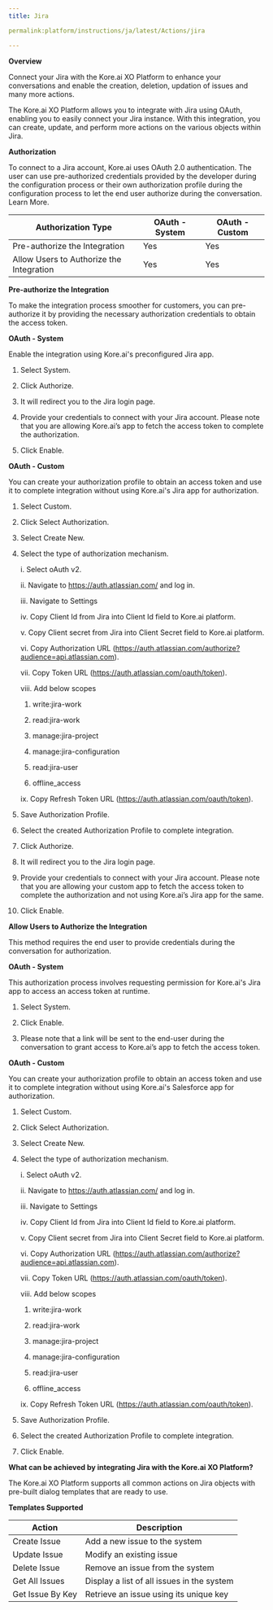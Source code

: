 ```yaml
---
title: Jira

permalink:platform/instructions/ja/latest/Actions/jira

---
```


<base target="_blank">
<container>

**Overview**

Connect your Jira with the Kore.ai XO Platform to enhance your conversations and enable the creation, deletion, updation of issues and many more actions.

The Kore.ai XO Platform allows you to integrate with Jira using OAuth, enabling you to easily connect your Jira instance. With this integration, you can create, update, and perform more actions on the various objects within Jira.


</container>

<container>

**Authorization**
 
To connect to a Jira account, Kore.ai uses OAuth 2.0 authentication. The user can use pre-authorized credentials provided by the developer during the configuration process or their own authorization profile during the configuration process to let the end user authorize during the conversation. Learn More.
 
 |Authorization Type                      | OAuth - System | OAuth - Custom |
 |----------------------------------------|----------------|----------------|
 |Pre-authorize the Integration           |       Yes      |       Yes      |
 |Allow Users to Authorize the Integration|       Yes      |       Yes      |


**Pre-authorize the Integration**
 
 To make the integration process smoother for customers, you can pre-authorize it by providing the necessary authorization credentials to obtain the access token.

**OAuth - System**
 
 Enable the integration using Kore.ai's preconfigured Jira app. 
 
1. Select System.
 
2. Click Authorize.
 
3. It will redirect you to the Jira login page. 
 
4. Provide your credentials to connect with your Jira account.
   Please note that you are allowing Kore.ai’s app to fetch the access token to complete the authorization.
 
5. Click Enable.
 
 
**OAuth - Custom**
 
 You can create your authorization profile to obtain an access token and use it to complete integration without using Kore.ai's Jira app for authorization.
 
1. Select Custom.
 
2. Click Select Authorization.
 
3. Select Create New.
 
4. Select the type of authorization mechanism. 
 
   i.   Select oAuth v2.
 
   ii.   Navigate to https://auth.atlassian.com/ and log in.
 
   iii.  Navigate to Settings 
 
   iv.   Copy Client Id from Jira into Client Id field to Kore.ai platform.
 
   v.   Copy Client secret from Jira into Client Secret field to Kore.ai platform.
 
   vi.   Copy Authorization URL (https://auth.atlassian.com/authorize?audience=api.atlassian.com).
 
   vii.  Copy Token URL (https://auth.atlassian.com/oauth/token).
 
   viii.   Add below scopes
 
      1. write:jira-work 
 
      2. read:jira-work  
 
      3. manage:jira-project 
  
      4. manage:jira-configuration 
  
      5. read:jira-user 
  
      6. offline_access
  
   ix.   Copy Refresh Token URL (https://auth.atlassian.com/oauth/token).
 
5. Save Authorization Profile.
 
6. Select the created Authorization Profile to complete integration.
 
7. Click Authorize.
 
8. It will redirect you to the Jira login page.
 
9. Provide your credentials to connect with your Jira account. 
   Please note that you are allowing your custom app to fetch the access token to complete the authorization and not using Kore.ai’s Jira app for the same.
 
10. Click Enable.
 
 
**Allow Users to Authorize the Integration**
 
This method requires the end user to provide credentials during the conversation for authorization.
 
**OAuth - System**
 
 This authorization process involves requesting permission for Kore.ai's Jira app to access an access token at runtime.
 
1. Select System.
 
2. Click Enable.
 
3. Please note that a link will be sent to the end-user during the conversation to grant access to Kore.ai’s app to fetch the access token.
 
 **OAuth - Custom**
 
 You can create your authorization profile to obtain an access token and use it to complete integration without using Kore.ai's Salesforce app for authorization.
 
1. Select Custom.
 
2. Click Select Authorization.
 
3. Select Create New.
 
4. Select the type of authorization mechanism. 
 
   i.   Select oAuth v2.
 
   ii.   Navigate to https://auth.atlassian.com/ and log in.
 
   iii.  Navigate to Settings 
 
   iv.   Copy Client Id from Jira into Client Id field to Kore.ai platform.
 
    v.   Copy Client secret from Jira into Client Secret field to Kore.ai platform.
 
   vi.   Copy Authorization URL (https://auth.atlassian.com/authorize?audience=api.atlassian.com).
 
   vii.  Copy Token URL (https://auth.atlassian.com/oauth/token).
 
   viii.   Add below scopes
 
      1. write:jira-work 
 
      2. read:jira-work  
 
      3. manage:jira-project 
  
      4. manage:jira-configuration 
  
      5. read:jira-user 
  
      6. offline_access
  
   ix.   Copy Refresh Token URL (https://auth.atlassian.com/oauth/token).
 
5. Save Authorization Profile.
 
6. Select the created Authorization Profile to complete integration.
 
7. Click Enable.
 
</container>

<container>

**What can be achieved by integrating Jira with the Kore.ai XO Platform?**
 
The Kore.ai XO Platform supports all common actions on Jira objects with pre-built dialog templates that are ready to use. 
 
**Templates Supported**

| Action           | Description            |
|------------------|------------------------|
|Create Issue        |Add a new issue to the system|
|Update Issue       |Modify an existing issue|
|Delete Issue     |Remove an issue from the system|
|Get All Issues      |Display a list of all issues in the system
|Get Issue By Key       |Retrieve an issue using its unique key|

</container>


